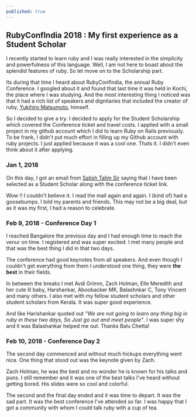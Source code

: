 ```yaml
---
published: true
---
```

## RubyConfIndia 2018 : My first experience as a Student Scholar

I recently started to learn ruby and I was really interested in the simplicity and powerfulness of this language. Well, I am not here to boast about the splendid features of ruby.  So let move on to the Scholarship part.

Its during that time I heard about RubyConfIndia, the annual Ruby Conference. I googled about it and found that last time it was held in Kochi, the place where I was studying. And the most interesting thing I noticed was that it had a rich list of speakers and dignitaries that included the creator of ruby, [Yukihiro Matsumoto](https://twitter.com/yukihiro_matz "Yukihiro Matsumoto Twitter"), himself.

So I decided to give a try. I decided to apply for the Student Scholarship which covered the Conference ticket and travel costs. I applied with a small project in my github account which I did to learn Ruby on Rails previously. To be frank, I didn't put much effort in filling up my Github account with ruby projects. I just applied because it was a cool one. Thats it. I didn't even think about it after applying.

### Jan 1, 2018

On this day, I got an email from [Satish Talim Sir](https://twitter.com/indianguru) saying that I have been selected as a Student Scholar along with the conference ticket link.

Wow !!  I couldn't believe it. I read the mail again and again. I (kind of) had a goosebumps. I told my parents and friends. This may not be a big deal, but as it was my first, I had a reason to celebrate.

### Feb 9, 2018 - Conference Day 1

I reached Bangalore the previous day and I had enough time to reach the venur on time. I registered and was super excited. I met many people and that was the best thing I did in that two days.

The conference had good keynotes from all speakers. And even though I couldn't get everything from them I understood one thing, they were **the best** in their fields.

In between the breaks I met Avdi Grimm, Zach Holman, Elle Meredith and her cute lil baby, Harshankar, Aboobacker MK, Balashnkar C, Tony Vincent and many others. I also met with my fellow student scholars and other student scholars from Kerala. It was super good experience.

And like Harishankar quoted out _"We are not going to learn any thing big in ruby in these two days, So Just go out and meet people"_. 
I was super shy and it was Balashankar helped me out. Thanks Balu Chetta!


### Feb 10, 2018 - Conference Day 2

The second day commenced and without much hickups everything went nice. One thing that stood out was the keynote given by Zach.

Zach Holman, he was the best and no wonder he is known for his talks and puns. I still remember and it was one of the best talks I've heard without getting bored. His slides were so cool and colorful.

The second and the final day ended and it was time to depart. It was the sad part. It was the best conference I've attended so far. I was happy that I got a community with whom I could talk ruby with a cup of tea.

